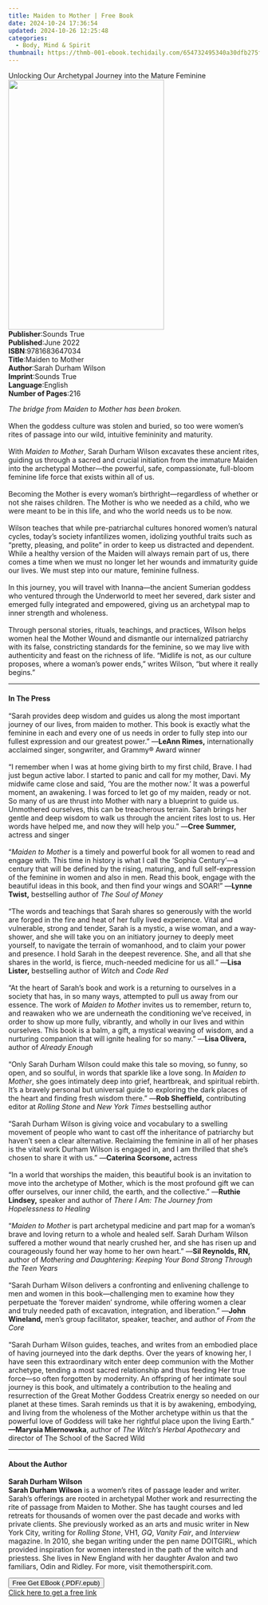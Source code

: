 ```yaml
---
title: Maiden to Mother | Free Book
date: 2024-10-24 17:36:54
updated: 2024-10-26 12:25:48
categories:
  - Body, Mind & Spirit
thumbnail: https://thmb-001-ebook.techidaily.com/654732495340a30dfb275f4bf90f1eb2f2fba5aabf0f889181223734c93cf663.jpg
---
```

<main id="book-container">
  <div class="flex flex-col">
    <div class="book-brief flex-1 py-6 px-4 sm:p-6 md:py-10 md:px-8">
      <!-- brief-->
      <div class="book-brief-main">
        Unlocking Our Archetypal Journey into the Mature Feminine
      </div>
    </div>
    <div
      class="book-meta-info flex-1 grid gap-4 col-start-1 col-end-3 row-start-1 sm:mb-6 sm:grid-cols-4 lg:gap-6 lg:col-start-2 lg:row-end-6 lg:row-span-6 lg:mb-0"
    >
      <div
        class="book-meta-info-left place-content-center mt-4 p-4 text-sm leading-6 col-start-2 col-span-2 dark:text-slate-400"
      >
        <img
          class="w-full h-500 object-cover rounded-lg sm:h-255 sm:col-span-2 lg:col-span-full"
          src="https://img-001-ebook.techidaily.com/b8cd2b3792535f9c757d66abe179c4c0e9859d95b6a3dcb18869e09d766a5e17.jpg"
          alt=""
          width="312"
          height="500"
        />
      </div>
      <div
        class="book-meta-info-right mt-2 col-start-1 row-start-2 col-span-3 self-center"
      >
        <!-- meta data  -->
        <div class="flex flex-col px-4 md:px-8">
          <div class="flex-1">
            <strong>Publisher</strong>:<span class="px-2">Sounds True</span>
          </div>
          <div class="flex-1">
            <strong>Published</strong>:<span class="px-2">June 2022</span>
          </div>
          <div class="flex-1">
            <strong>ISBN</strong>:<span class="px-2">9781683647034</span>
          </div>
          <div class="flex-1">
            <strong>Title</strong>:<span class="px-2">Maiden to Mother</span>
          </div>
          <div class="flex-1">
            <strong>Author</strong>:<span class="px-2"
              >Sarah Durham Wilson</span
            >
          </div>
          <div class="flex-1">
            <strong>Imprint</strong>:<span class="px-2">Sounds True</span>
          </div>
          <div class="flex-1">
            <strong>Language</strong>:<span class="px-2">English</span>
          </div>
          <div class="flex-1">
            <strong>Number of Pages</strong>:<span class="px-2">216</span>
          </div>
        </div>
      </div>
    </div>
    <div class="book-description flex-1 py-6 px-4 sm:p-6 md:py-10 md:px-8">
      <div class="book-description-main">
        <div accordion-content="" id="description">
          <p>
            <i>The bridge from Maiden to Mother has been broken. </i
            ><br />&nbsp;<br />When the goddess culture was stolen and buried,
            so too were women’s rites of passage into our wild, intuitive
            femininity and maturity.<br />&nbsp;<br />With
            <i>Maiden to Mother</i>, Sarah Durham Wilson excavates these ancient
            rites, guiding us through a sacred and crucial initiation from the
            immature Maiden into the archetypal Mother—the powerful, safe,
            compassionate, full-bloom feminine life force that exists within all
            of us.<br />&nbsp;<br />Becoming the Mother is every woman’s
            birthright—regardless of whether or not she raises children. The
            Mother is who we needed as a child, who we were meant to be in this
            life, and who the world needs us to be now.<br />&nbsp;<br />Wilson
            teaches that while pre-patriarchal cultures honored women’s natural
            cycles, today’s society infantilizes women, idolizing youthful
            traits such as “pretty, pleasing, and polite” in order to keep us
            distracted and dependent. While a healthy version of the Maiden will
            always remain part of us, there comes a time when we must no longer
            let her wounds and immaturity guide our lives. We must step into our
            mature, feminine fullness.<br />&nbsp;<br />In this journey, you
            will travel with Inanna—the ancient Sumerian goddess who ventured
            through the Underworld to meet her severed, dark sister and emerged
            fully integrated and empowered, giving us an archetypal map to inner
            strength and wholeness.<br />&nbsp;<br />Through personal stories,
            rituals, teachings, and practices, Wilson helps women heal the
            Mother Wound and dismantle our internalized patriarchy with its
            false, constricting standards for the feminine, so we may live with
            authenticity and feast on the richness of life. “Midlife is not, as
            our culture proposes, where a woman’s power ends,” writes Wilson,
            “but where it really begins.”
          </p>
        </div>
        <div class="accordion-fader"></div>
      </div>
    </div>
    <div class="book-excerpts flex-1 py-6 px-4 sm:p-6 md:py-10 md:px-8">
      <!-- excerpts-->
      <div class="book-excerpts-main">
        <hr />
        <h4 class="placeholder placeholder-heading">
          <span>In The Press</span>
        </h4>
        <p></p>
        <p>
          “Sarah provides deep wisdom and guides us along the most important
          journey of our lives, from maiden to mother. This book is exactly what
          the feminine in each and every one of us needs in order to fully step
          into our fullest expression and our greatest power.” —<b
            >LeAnn Rimes,</b
          >
          internationally acclaimed singer, songwriter, and Grammy® Award
          winner<br /><br />“I remember when I was at home giving birth to my
          first child, Brave. I had just begun active labor. I started to panic
          and call for my mother, Davi. My midwife came close and said, ‘You are
          the mother now.’ It was a powerful moment, an awakening. I was forced
          to let go of my maiden, ready or not. So many of us are thrust into
          Mother with nary a blueprint to guide us. Unmothered ourselves, this
          can be treacherous terrain. Sarah brings her gentle and deep wisdom to
          walk us through the ancient rites lost to us. Her words have helped
          me, and now they will help you.” —<b>Cree Summer,</b> actress and
          singer<br /><br />“<i>Maiden to Mother</i> is a timely and powerful
          book for all women to read and engage with. This time in history is
          what I call the ‘Sophia Century’—a century that will be defined by the
          rising, maturing, and full self-expression of the feminine in women
          and also in men. Read this book, engage with the beautiful ideas in
          this book, and then find your wings and SOAR!” —<b>Lynne Twist,</b>
          bestselling author of <i>The Soul of Money</i><br /><br />“The words
          and teachings that Sarah shares so generously with the world are
          forged in the fire and heat of her fully lived experience. Vital and
          vulnerable, strong and tender, Sarah is a mystic, a wise woman, and a
          way-shower, and she will take you on an initiatory journey to deeply
          meet yourself, to navigate the terrain of womanhood, and to claim your
          power and presence. I hold Sarah in the deepest reverence. She, and
          all that she shares in the world, is fierce, much-needed medicine for
          us all.” —<b>Lisa Lister,</b> bestselling author of <i>Witch</i> and
          <i>Code Red</i><br /><br />“At the heart of Sarah’s book and work is a
          returning to ourselves in a society that has, in so many ways,
          attempted to pull us away from our essence. The work of
          <i>Maiden to Mother</i> invites us to remember, return to, and
          reawaken who we are underneath the conditioning we’ve received, in
          order to show up more fully, vibrantly, and wholly in our lives and
          within ourselves. This book is a balm, a gift, a mystical weaving of
          wisdom, and a nurturing companion that will ignite healing for so
          many.” —<b>Lisa Olivera,</b> author of <i>Already Enough</i
          ><br /><br />“Only Sarah Durham Wilson could make this tale so moving,
          so funny, so open, and so soulful, in words that sparkle like a love
          song. In <i>Maiden to Mother</i>, she goes intimately deep into grief,
          heartbreak, and spiritual rebirth. It’s a bravely personal but
          universal guide to exploring the dark places of the heart and finding
          fresh wisdom there.” —<b>Rob Sheffield,</b> contributing editor at
          <i>Rolling Stone</i> and <i>New York Times</i> bestselling author<br /><br />“Sarah
          Durham Wilson is giving voice and vocabulary to a swelling movement of
          people who want to cast off the inheritance of patriarchy but haven’t
          seen a clear alternative. Reclaiming the feminine in all of her phases
          is the vital work Durham Wilson is engaged in, and I am thrilled that
          she’s chosen to share it with us.” —<b>Caterina Scorsone, </b
          >actress<br /><br />“In a world that worships the maiden, this
          beautiful book is an invitation to move into the archetype of Mother,
          which is the most profound gift we can offer ourselves, our inner
          child, the earth, and the collective.” —<b>Ruthie Lindsey,</b> speaker
          and author of
          <i>There I Am: The Journey from Hopelessness to Healing</i
          ><br /><br />“<i>Maiden to Mother</i> is part archetypal medicine and
          part map for a woman’s brave and loving return to a whole and healed
          self. Sarah Durham Wilson suffered a mother wound that nearly crushed
          her, and she has risen up and courageously found her way home to her
          own heart.” —<b>Sil Reynolds, RN,</b> author of
          <i
            >Mothering and Daughtering: Keeping Your Bond Strong Through the
            Teen Years</i
          ><br /><br />“Sarah Durham Wilson delivers a confronting and
          enlivening challenge to men and women in this book—challenging men to
          examine how they perpetuate the ‘forever maiden’ syndrome, while
          offering women a clear and truly needed path of excavation,
          integration, and liberation.” —<b>John Wineland,</b> men’s group
          facilitator, speaker, teacher, and author of <i>From the Core</i
          ><br /><br />“Sarah Durham Wilson guides, teaches, and writes from an
          embodied place of having journeyed into the dark depths. Over the
          years of knowing her, I have seen this extraordinary witch enter deep
          communion with the Mother archetype, tending a most sacred
          relationship and thus feeding Her true force—so often forgotten by
          modernity. An offspring of her intimate soul journey is this book, and
          ultimately a contribution to the healing and resurrection of the Great
          Mother Goddess Creatrix energy so needed on our planet at these times.
          Sarah reminds us that it is by awakening, embodying, and living from
          the wholeness of the Mother archetype within us that the powerful love
          of Goddess will take her rightful place upon the living Earth.”
          <b>—Marysia Miernowska</b>, author of
          <i>The Witch’s Herbal Apothecary</i> and director of The School of the
          Sacred Wild
        </p>
        <p></p>
      </div>
    </div>
    <div class="book-about-author flex-1 py-6 px-4 sm:p-6 md:py-10 md:px-8">
      <!-- about author-->
      <div class="book-main-author-main">
        <hr />
        <h4 class="placeholder placeholder-heading">
          <span>About the Author</span>
        </h4>
        <p></p>
        <p>
          <b>Sarah Durham Wilson</b><br /><b>Sarah Durham Wilson</b> is a
          women’s rites of passage leader and writer. Sarah’s offerings are
          rooted in archetypal Mother work and resurrecting the rite of passage
          from Maiden to Mother. She has taught courses and led retreats for
          thousands of women over the past decade and works with private
          clients. She previously worked as an arts and music writer in New York
          City, writing for <i>Rolling Stone</i>, VH1, <i>GQ</i>,
          <i>Vanity Fair</i>, and <i>Interview </i>magazine. In 2010, she began
          writing under the pen name DOITGIRL, which provided inspiration for
          women interested in the path of the witch and priestess. She lives in
          New England with her daughter Avalon and two familiars, Odin and
          Ridley. For more, visit themotherspirit.com.
        </p>
        <p></p>
      </div>
    </div>
    <div class="book-free-get flex-1 py-6 px-4 sm:p-6 md:py-10 md:px-8">
      <button
        id="btn-free-get"
        class="bg-blue-500 hover:bg-blue-700 text-white font-bold py-2 px-4 rounded"
      >
        Free Get EBook (.PDF/.epub)
      </button>
      <div id="countdown-display" class="px-2 text-lg mt-2"></div>
      <a
        id="free-link"
        class="hidden bg-blue-500 hover:bg-blue-700 text-white font-bold py-2 px-4 rounded"
        href="https://www.ebooks.com/en-us/book/210761638/maiden-to-mother/sarah-durham-wilson/"
        target="_blank"
        >Click here to get a free link</a
      >
    </div>
    <script>
      let countdownTime = 0;
      let countdownInterval = null;
      document
        .getElementById('btn-free-get')
        .addEventListener('click', startCountdown);
      function startCountdown() {
        countdownTime = new Date().getTime() + 60000 * 3;
        countdownInterval = setInterval(updateCountdown, 1000);
        document.getElementById('btn-free-get').disabled = true;
        document
          .getElementById('btn-free-get')
          .classList.add('bg-gray-500', 'cursor-not-allowed');
      }
      function updateCountdown() {
        let currentTime = new Date().getTime();
        let timeLeft = countdownTime - currentTime;
        let secondsLeft = Math.floor(timeLeft / 1000);
        document.getElementById('countdown-display').innerHTML =
          `Remaining time: ${secondsLeft} seconds.`;
        if (secondsLeft <= 0) {
          clearInterval(countdownInterval);
          document.getElementById('btn-free-get').classList.add('hidden');
          document.getElementById('free-link').classList.remove('hidden');
          document.getElementById('countdown-display').innerHTML = '';
        }
      }
    </script>
  </div>
</main>
